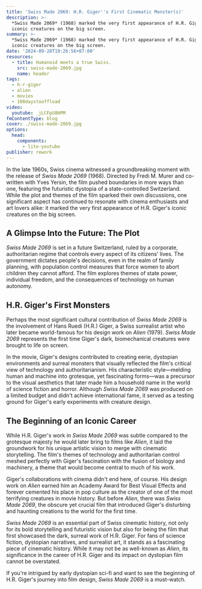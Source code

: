 ```yaml
---
title: 'Swiss Made 2069: H.R. Giger''s First Cinematic Monster(s)'
description: >-
  *Swiss Made 2069* (1968) marked the very first appearance of H.R. Giger's
  iconic creatures on the big screen.
summary: >-
  *Swiss Made 2069* (1968) marked the very first appearance of H.R. Giger's
  iconic creatures on the big screen.
date: '2024-09-28T19:26:56+07:00'
resources:
  - title: Humanoid meets a true Swiss.
    src: swiss-made-2069.jpg
    name: header
tags:
  - h-r-giger
  - alien
  - movies
  - 100daystooffload
video:
  youtube: _jLCFpU8HPM
fmContentType: blog
cover: ./swiss-made-2069.jpg
options:
  head:
    components:
      - lite-youtube
publisher: rework
---
```


In the late 1960s, Swiss cinema witnessed a groundbreaking moment with the release of *Swiss Made 2069* (1968). Directed by Fredi M. Murer and co-written with Yves Yersin, the film pushed boundaries in more ways than one, featuring the futuristic dystopia of a state-controlled Switzerland. While the plot and themes of the film sparked their own discussions, one significant aspect has continued to resonate with cinema enthusiasts and art lovers alike: it marked the very first appearance of H.R. Giger's iconic creatures on the big screen.

## A Glimpse Into the Future: The Plot

*Swiss Made 2069* is set in a future Switzerland, ruled by a corporate, authoritarian regime that controls every aspect of its citizens' lives. The government dictates people's decisions, even in the realm of family planning, with population control measures that force women to abort children they cannot afford. The film explores themes of state power, individual freedom, and the consequences of technology on human autonomy.

## H.R. Giger's First Monsters

Perhaps the most significant cultural contribution of *Swiss Made 2069* is the involvement of Hans Ruedi (H.R.) Giger, a Swiss surrealist artist who later became world-famous for his design work on *Alien* (1979). *Swiss Made 2069* represents the first time Giger's dark, biomechanical creatures were brought to life on screen.

In the movie, Giger's designs contributed to creating eerie, dystopian environments and surreal monsters that visually reflected the film's critical view of technology and authoritarianism. His characteristic style—melding human and machine into grotesque, yet fascinating forms—was a precursor to the visual aesthetics that later made him a household name in the world of science fiction and horror. Although *Swiss Made 2069* was produced on a limited budget and didn't achieve international fame, it served as a testing ground for Giger's early experiments with creature design.

## The Beginning of an Iconic Career

While H.R. Giger's work in *Swiss Made 2069* was subtle compared to the grotesque majesty he would later bring to films like *Alien*, it laid the groundwork for his unique artistic vision to merge with cinematic storytelling. The film's themes of technology and authoritarian control meshed perfectly with Giger's fascination with the fusion of biology and machinery, a theme that would become central to much of his work.

Giger's collaborations with cinema didn't end here, of course. His design work on *Alien* earned him an Academy Award for Best Visual Effects and forever cemented his place in pop culture as the creator of one of the most terrifying creatures in movie history. But before *Alien*, there was *Swiss Made 2069*, the obscure yet crucial film that introduced Giger's disturbing and haunting creations to the world for the first time.

*Swiss Made 2069* is an essential part of Swiss cinematic history, not only for its bold storytelling and futuristic vision but also for being the film that first showcased the dark, surreal work of H.R. Giger. For fans of science fiction, dystopian narratives, and surrealist art, it stands as a fascinating piece of cinematic history. While it may not be as well-known as *Alien*, its significance in the career of H.R. Giger and its impact on dystopian film cannot be overstated.

If you're intrigued by early dystopian sci-fi and want to see the beginning of H.R. Giger's journey into film design, *Swiss Made 2069* is a must-watch.

<lite-youtube videoid="_jLCFpU8HPM" />
